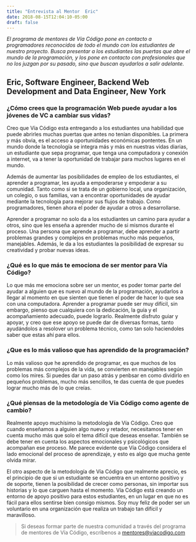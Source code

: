 ```yaml
---
title: "Entrevista al Mentor  Eric"
date: 2018-08-15T12:04:10-05:00
draft: false
---
```


_El programa de mentores de Vía Código pone en contacto a programadores reconocidos de todo el mundo con los estudiantes de nuestro proyecto.
Busca presentar a los estudiantes las puertas que abre el mundo de la programación, y los pone en contacto con profesionales que no los juzgan por su pasado,
sino que buscan ayudarlos a salir adelante._

## Eric, Software Engineer, Backend Web Development and Data Engineer, New York

### ¿Cómo crees que la programación Web puede ayudar a los jóvenes de VC a cambiar sus vidas?

Creo que Vía Código esta entregando a los estudiantes una habilidad que puede abrirles muchas puertas que antes no tenían disponibles. La primera y más obvia, es el acceso a oportunidades económicas pontentes. En un mundo donde la tecnología se integra más y más en nuestras vidas diarias, un estudiante que sepa programar, que tenga una computadora y conexión a internet, va a tener la oportunidad de trabajar para muchos lugares en el mundo.

Además de aumentar las posibilidades de empleo de los estudiantes, el aprender a programar, les ayuda a empoderarse y empoderar a su comunidad. Tanto como si se trata de un gobierno local, una organización, un colegio, o sus familias, van a encontrar oportunidades de ayudar mediante la tecnología para mejorar sus flujos de trabajo. Como programadores, tienen ahora el poder de ayudar a otros a desarrollarse.

Aprender a programar no solo da a los estudiantes un camino para ayudar a otros, sino que les enseña a aprender mucho de si mismos durante el proceso. Una persona que aprende a programar, debe aprender a partir problemas grandes y complejos en problemas mucho más pequeños, manejables. Además, le da a los estudiantes la posibilidad de expresar su creatividad y probar nuevas ideas.

### ¿Qué es lo que más te emociona de ser mentor para Vía Código?

Lo que más me emociona sobre ser un mentor, es poder tomar parte del ayudar a alguien que es nuevo al mundo de la programación, ayudarlos a llegar al momento en que sienten que tienen el poder de hacer lo que sea con una computadora. Aprender a programar puede ser muy difícil, sin embargo, pienso que cualquiera con la dedicación, la guía y el acompañamiento adecuado, puede lograrlo. Realmente disfruto guiar y apoyar, y creo que ese apoyo se puede dar de diversas formas, tanto ayudándolos a resolover un problema técnico, como tan solo haciendoles saber que estas ahí para ellos.

### ¿Que es lo más valioso que has aprendido de la programación?

Lo más valioso que he aprendido de programar, es que muchos de los problemas más complejos de la vida, se convierten en manejables según como los mires. Si puedes dar un paso atrás y penbsar en como dividirlo en pequeños problemas, mucho más sencillos, te das cuenta de que puedes lograr mucho más de lo que creías.

### ¿Qué piensas de la metodología de Vía Código como agente de cambio?

Realmente apoyo muchísimo la metodología de Vía Código. Creo que cuando enseñamos a alguien algo nuevo y retador, necesitamos tener en cuenta mucho más que solo el tema difícil que deseas enseñar. También se debe tener en cuenta los aspectos emocionales y psicológicos que acompañan ese proceso. Me parece evidente que Vía Código considera el lado emocional del proceso de aprendizaje, y esto es algo que mucha gente olvida mirar.

El otro aspecto de la metodología de Vía Código que realmente aprecio, es el principio de que si un estudiante se encuentra en un entorno positivo y de soporte, tienen la posibilidad de crecer como personas, sin importar sus historias y lo que carguen hasta el momento. Vía Código está creando un entorno de apoyo positivo para estos estudiantes, en un lugar en que no es fácil para ellos sentirse bien consigo mismos. Soy muy feliz de poder ser un voluntario en una organización que realiza un trabajo tan difícil y maravilloso.

> Si deseas formar parte de nuestra comunidad a través del programa de mentores de Vía Código, escríbenos a [mentores@viacodigo.com](mailto:mentores@viacodigo.com)

